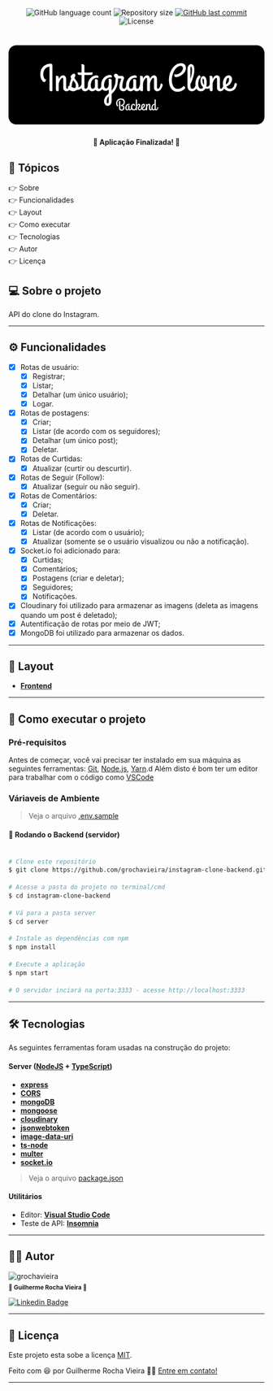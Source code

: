 <p align="center">
  <img alt="GitHub language count" src="https://img.shields.io/github/languages/count/grochavieira/instagram-clone-frontend?color=%2304D361&style=flat">

  <img alt="Repository size" src="https://img.shields.io/github/repo-size/grochavieira/instagram-clone-frontend?style=flat">
  
  <a href="https://github.com/grochavieira/instagram-clone-frontend/commits/master">
    <img alt="GitHub last commit" src="https://img.shields.io/github/last-commit/grochavieira/instagram-clone-frontend?style=flat">
  </a>
    
   <img alt="License" src="https://img.shields.io/badge/license-MIT-brightgreen?style=flat">

</p>
<h1 align="center">
    <img src="./.github/logo_backend.png" />
</h1>

<h4 align="center"> 
	🚧  Aplicação Finalizada! 🚧
</h4>

## 🏁 Tópicos

<p>
 👉<a href="#-sobre-o-projeto" style="text-decoration: none; "> Sobre</a> <br/>
👉<a href="#-funcionalidades" style="text-decoration: none; "> Funcionalidades</a> <br/>
👉<a href="#-layout" style="text-decoration: none"> Layout</a> <br/>
👉<a href="#-como-executar-o-projeto" style="text-decoration: none"> Como executar</a> <br/>
👉<a href="#-tecnologias" style="text-decoration: none"> Tecnologias</a> <br/>
👉<a href="#-autor" style="text-decoration: none"> Autor</a> <br/>
👉<a href="#user-content--licença" style="text-decoration: none"> Licença</a>

</p>

## 💻 Sobre o projeto

API do clone do Instagram.

---

<a name="-funcionalidades"></a>

## ⚙️ Funcionalidades

- [x] Rotas de usuário:
  - [x] Registrar;
  - [x] Listar;
  - [x] Detalhar (um único usuário);
  - [x] Logar.
- [x] Rotas de postagens:
  - [x] Criar;
  - [x] Listar (de acordo com os seguidores);
  - [x] Detalhar (um único post);
  - [x] Deletar.
- [x] Rotas de Curtidas:
  - [x] Atualizar (curtir ou descurtir).
- [x] Rotas de Seguir (Follow):
  - [x] Atualizar (seguir ou não seguir).
- [x] Rotas de Comentários:
  - [x] Criar;
  - [x] Deletar.
- [x] Rotas de Notificações:
  - [x] Listar (de acordo com o usuário);
  - [x] Atualizar (somente se o usuário visualizou ou não a notificação).
- [x] Socket.io foi adicionado para:
  - [x] Curtidas;
  - [x] Comentários;
  - [x] Postagens (criar e deletar);
  - [x] Seguidores;
  - [x] Notificações.
- [x] Cloudinary foi utilizado para armazenar as imagens (deleta as imagens quando um post é deletado);
- [x] Autentificação de rotas por meio de JWT;
- [x] MongoDB foi utilizado para armazenar os dados.

---

## 🎨 Layout

- **[Frontend](https://github.com/grochavieira/instagram-clone-frontend)**

---

## 🚀 Como executar o projeto

### Pré-requisitos

Antes de começar, você vai precisar ter instalado em sua máquina as seguintes ferramentas:
[Git](https://git-scm.com), [Node.js](https://nodejs.org/en/), [Yarn](https://classic.yarnpkg.com/en/docs/install).d
Além disto é bom ter um editor para trabalhar com o código como [VSCode](https://code.visualstudio.com/)

### Váriaveis de Ambiente

> Veja o arquivo [.env.sample](https://github.com/grochavieira/instagram-clone-backend/blob/master/.env.sample)

#### 🎲 Rodando o Backend (servidor)

```bash

# Clone este repositório
$ git clone https://github.com/grochavieira/instagram-clone-backend.git

# Acesse a pasta do projeto no terminal/cmd
$ cd instagram-clone-backend

# Vá para a pasta server
$ cd server

# Instale as dependências com npm
$ npm install

# Execute a aplicação
$ npm start

# O servidor inciará na porta:3333 - acesse http://localhost:3333

```

---

## 🛠 Tecnologias

As seguintes ferramentas foram usadas na construção do projeto:

#### **Server** ([NodeJS](https://nodejs.org/en/) + [TypeScript](https://www.typescriptlang.org/))

- **[express](https://expressjs.com/)**
- **[CORS](https://expressjs.com/en/resources/middleware/cors.html)**
- **[mongoDB](https://www.mongodb.com/)**
- **[mongoose](https://mongoosejs.com/)**
- **[cloudinary](https://cloudinary.com/)**
- **[jsonwebtoken](https://www.npmjs.com/package/jsonwebtoken)**
- **[image-data-uri](https://www.npmjs.com/package/image-data-uri)**
- **[ts-node](https://github.com/TypeStrong/ts-node)**
- **[multer](https://github.com/expressjs/multer)**
- **[socket.io](https://socket.io/)**

> Veja o arquivo [package.json](https://github.com/grochavieira/instagram-clone-backend/blob/master/package.json)

#### **Utilitários**

- Editor: **[Visual Studio Code](https://code.visualstudio.com/)**
- Teste de API: **[Insomnia](https://insomnia.rest/)**

---

<a name="-autor"></a>

## 🦸‍♂️ **Autor**

<p>
 <img src="https://avatars.githubusercontent.com/u/48029638?s=460&u=40540691957b5aabf04e2e1d4cddf8d3633cb1be&v=4" width="150px;" alt="grochavieira"/>
 <br />
 <sub><strong>🌟 Guilherme Rocha Vieira 🌟</strong></sub>
</p>

<p align="center">

[![Linkedin Badge](https://img.shields.io/badge/-linkedin-blue?style=flat&logo=Linkedin&logoColor=white&link=https://www.linkedin.com/in/grochavieira/)](https://www.linkedin.com/in/grochavieira/)

</p>

---

## 📝 Licença

Este projeto esta sobe a licença [MIT](./LICENSE).

Feito com :satisfied: por Guilherme Rocha Vieira 👋🏽 [Entre em contato!](https://www.linkedin.com/in/grochavieira/)

---
